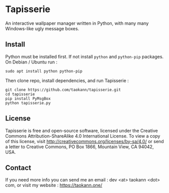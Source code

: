 # Tapisserie
An interactive wallpaper manager written in Python, with many many Windows-like ugly message boxes.
## Install
Python must be installed first. If not install ``python`` and ``python-pip`` packages.
On Debian / Ubuntu run : 
```
sudo apt install python python-pip
```
Then clone repo, install dependencies, and run Tapisserie : 
```
git clone https://github.com/taokann/tapisserie.git
cd tapisserie
pip install PyMsgBox
python tapisserie.py
```
## License
Tapisserie is free and open-source software, licensed under the Creative Commons Attribution-ShareAlike 4.0 International License. To view a copy of this license, visit http://creativecommons.org/licenses/by-sa/4.0/ or send a letter to Creative Commons, PO Box 1866, Mountain View, CA 94042, USA.
## Contact
If you need more info you can send me an email : dev \<at\> taokann \<dot\> com, or visit my website : https://taokann.one/
